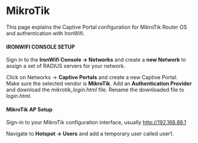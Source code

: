 
# MikroTik

This page explains the Captive Portal configuration for MikroTik Router OS and authentication with IronWifi.

#### IRONWIFI CONSOLE SETUP

Sign in to the **IronWifi Console -> Networks** and create a **new Network** to assign a set of RADIUS servers for your network.

Click on Networks -> **Captive Portals** and create a new Captive Portal. Make sure the selected vendor is **MikroTik**. Add an **Authentication Provider** and download the *mikrotik_login.html* file. Rename the downloaded file to *login.html*.



#### MikroTik AP Setup

Sign-in to your MikroTik configuration interface, usually http://192.168.88.1

Navigate to **Hotspot -> Users** and add a temporary user called user1.


